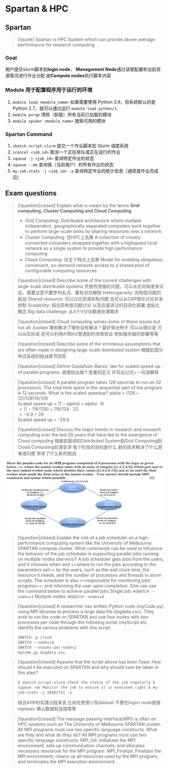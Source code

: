 # Spartan & HPC

## Spartan

> [!quote]
> Spartan is HPC System which can provide above average performance for research computing


### Goal 

用户提交slurm脚本到**login node**， **Management Node**通过读取配置和当前资源情况进行作业分配 由**Compute nodes**执行脚本内容

### Module 用于配置程序用于运行的环境

1. `module load <module_name>` 如果需要使用 Python 3.9，但系统默认的是 Python 2.7，就可以通过运行 `module load python/3.`
2. `module purge` 清除（卸载）所有当前已加载的模块
3. `module spider <module_name>` 搜索可用的模块

### Spartan Command

1. `sbatch script.slurm`  提交一个作业脚本到 Slurm 调度系统
2. `scancel <job_id>`  取消一个正在排队或正在运行的作业
3. `squeue -j <job_id>`  查询特定作业的状态
4. `squeue --me`  查询我（当前用户）的所有作业的状态
5. `my-job-stats -j <job_id> -a`  查询特定作业的统计信息（通常是作业完成后）
## Exam questions

> [!question|closed] Explain what is meant by the terms **Grid computing, Cluster Computing and Cloud Computing**
> - Grid Computing: Distributed architecture where multiple independent, geographically separated computers work together to perform large-scale tasks by sharing resources over a network
> - Cluster Computing: 往HPC上去靠 A collection of closely connected computers strapped together with a highspeed local network as a single system to provide high performance computing
> - Cloud Computing: 往五个特点上去靠 Model for enabling ubiquitous, convenient, on-demand network access to a shared pool of configurable computing resources

> [!question|closed] Describe some of the current challenges with large-scale distributed systems
> 开放性很强的问题，可以从任何角度来论证，需要注意不要罗列名词，要有对应解释
> Heterogeneity: 异构型问题的挑战
> Shared resource: 可以讨论资源异构问题 也可以从CAP理论讨论并发控制
> Scalability: 结合异构型问题讨论 以及后面讲过的自动化部署 虚拟化概念
> Big data challenge: 从4个V讨论数据处理需求

> [!question|closed] Cloud computing solves some of these issues but not all. *Explain*
> 哪些解决了哪些没有解决？最好举出例子
> 可以从理论说 可以从实际说 还可以利用A1和A2里遇到的场景佐证 例如服务器的部署等等

> [!question|closed] Describe some of the erroneous assumptions that are often made in designing large-scale distributed system
> 根据前面分布式系统的挑战章节回答

> [!question|closed] Define Gustafson-Barsis’ law for scaled speed-up of parallel programs.
> 直接给出每个变量的定义 并写出公式+一句话解释

> [!question|closed] A parallel program takes 128 seconds to run on 32 processors. The total time spent in the sequential part of the program is 12 seconds. What is the scaled speedup?
> alpha = $(128-12) /128 116/128$ <br/>
> Scaled speed up = $(1-alpha)+alpha \cdot N$ <br/>
> $= (1-116/128)+116/128\cdot32$ <br/>
> $= -0.9+29$ <br/>
> Scaled speed up = -29.9

> [!question|closed] Discuss the major trends in research and research computing over the last 20 years that have led to the emergence of Cloud computing
> 根据前面讲的Distributed System到Grid Computing到Cloud Computing的演变讲 每个阶段的目标是什么 新的技术解决了什么困难或问题 带来了什么新的挑战

![](./images/Pasted%20image%2020250619215410.png)

> [!question|closed] Explain the role of a job scheduler on a high-performance computing system like the University of Melbourne SPARTAN compute cluster. What commands can be used to influence the behavior of the job scheduler in supporting parallel jobs running on multiple nodes (servers)?
> A job scheduler gets jobs from the users, and it chooses when and ==where to run the jobs according to the parameters set== by the users, such as the wall clock time, the resource it needs, and the number of processes and threads in slurm scripts. The scheduler is also ==responsible for monitoring jobs’ progress==, and informing the user upon completion. One can use the command below to achieve parallel jobs Single job: `#SBATCH --nodes=1` Multiple nodes: `#SBATCH--nodes=4`

> [!question|closed] A researcher has written Python code (myCode.py) using MPI libraries to process a large data file (bigdata.csv). They wish to run the code on SPARTAN and use four nodes with two processes per node through the following script (myScript.sh). Identify the various problems with this script.
> ```
> SBATCH -p cloud
> SBATCH --nodes=4
> SBATCH --ntasks-per-node=2
> myCode.py bigdata.csv
> ```

> [!question|closed] Assume that the script above has been fixed. How should it be executed on SPARTAN and why should care be taken in this step?
>```
>$ sbatch script.slurm Check the status of the job regularly $ squeue –me Monitor the job to ensure it is executed right $ my-job-stats –j 18563731 -a
>```
>结合A1中的实践过程来说 比如先使用小型dataset 不要在logon node直接mpiexec 确认数据软连接等等

> [!question|closed] The message passing interface(MPI) is often on HPC systems such as The University of Melbourne SPARTAN cluster. All MPI programs must use two specific language constructs. What are they and what do they do?
> All MPI programs must use two specific language constructs: MPI_Init: Initializes the MPI environment, sets up communication channels, and allocates necessary resources for the MPI program. MPI_Finalize: Finalizes the MPI environment, cleans up all resources used by the MPI program, and terminates the MPI execution environment.
